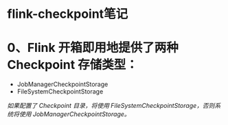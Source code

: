 # flink-checkpoint笔记



# 0、Flink 开箱即用地提供了两种 Checkpoint 存储类型：

- JobManagerCheckpointStorage
- FileSystemCheckpointStorage

_如果配置了 Checkpoint 目录，将使用 FileSystemCheckpointStorage，否则系统将使用 JobManagerCheckpointStorage。_